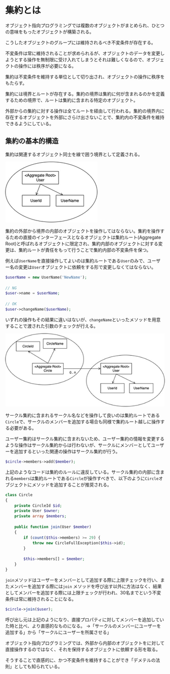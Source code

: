 # 集約とは

オブジェクト指向プログラミングでは複数のオブジェクトがまとめられ、ひとつの意味をもったオブジェクトが構築される。

こうしたオブジェクトのグループには維持されるべき不変条件が存在する。

不変条件は常に維持されることが求められるが、オブジェクトのデータを変更しようとする操作を無制限に受け入れてしまうとそれは難しくなるので、オブジェクトの操作には秩序が必要になる。

集約は不変条件を維持する単位として切り出され、オブジェクトの操作に秩序をもたらす。

集約には境界とルートが存在する。集約の境界は集約に何が含まれるのかを定義するための境界で、ルートは集約に含まれる特定のオブジェクト。

外部からの集約に対する操作は全てルートを経由して行われる。集約の境界内に存在するオブジェクトを外部にさらけ出さないことで、集約内の不変条件を維持できるようにしている。

## 集約の基本的構造
集約は関連するオブジェクト同士を線で囲う境界として定義される。

<img src="./02_ユーザー集約.jpg">

集約の外部から境界の内部のオブジェクトを操作してはならない。集約を操作するための直接のインターフェースとなるオブジェクトは集約ルート(Aggregate Root)と呼ばれるオブジェクトに限定され、集約内部のオブジェクトに対する変更は、集約ルートが責任をもって行うことで集約内部の不変条件を保つ。

例えば`UserName`を直接操作してよいのは集約ルートである`User`のみで、ユーザー名の変更は`User`オブジェクトに依頼をする形で変更しなくてはならない。

```php
$userName = new UserName('NewName');

// NG
$user->name = $userName;

// OK
$user->changeName($userName);
```

いずれの操作もその結果に違いはないが、`changeName`といったメソッドを用意することで渡された引数のチェックが行える。

<img src="./03_サークル集約.jpg">

サークル集約に含まれるサークル名などを操作して良いのは集約ルートである`Circle`で、サークルのメンバーを追加する場合も同様で集約ルート越しに操作する必要がある。

ユーザー集約はサークル集約に含まれないため、ユーザー集約の情報を変更するような操作はサークル集約からは行わないが、サークルにメンバーとしてユーザーを追加するといった関連の操作はサークル集約が行う。

```php
$circle->members->add($member);
```

上記のようなコードは集約のルールに違反している。サークル集約の内部に含まれる`members`は集約ルートである`Circle`が操作すべきで、以下のように`Circle`オブジェクトにメソッドを追加することが推奨される。

```php
class Circle
{
    private CircleId $id;
    private User $owner;
    private array $members;
    
    public function join(User $member)
    {
        if (count($this->members) >= 29) {
            throw new CircleFullException($this->id);
        }
        
        $this->members[] = $member;
    }
}
```

`join`メソッドはユーザーをメンバーとして追加する際に上限チェックを行い、またメンバーを追加する際には`join`
メソッドを呼び出す以外に方法はなく、結果としてメンバーを追加する際には上限チェックが行われ、30名までという不変条件は常に維持されることになる。

```php
$circle->join($user);
```

呼び出し元は上記のようになり、直接プロパティに対してメンバーを追加していた時と比べ、より直感的なものになる。
→「サークルのメンバーにユーザーを追加する」から「サークルにユーザーを所属させる」

オブジェクト指向プログラミングでは、外部から内部のオブジェクトをに対して直接操作するのではなく、それを保持するオブジェクトに依頼する形を取る。

そうすることで直感的に、かつ不変条件を維持することができ「デメテルの法則」としても知られている。